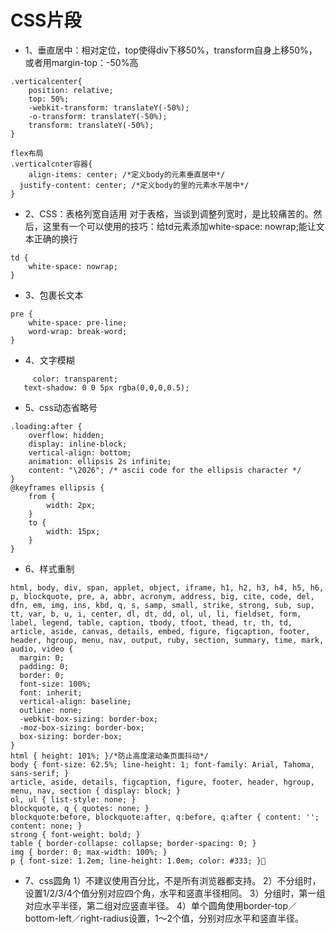 # CSS片段
* 1、垂直居中：相对定位，top使得div下移50%，transform自身上移50%，或者用margin-top：-50%高
```
.verticalcenter{
    position: relative;
    top: 50%;
    -webkit-transform: translateY(-50%);
    -o-transform: translateY(-50%);
    transform: translateY(-50%);
}

flex布局
.verticalcnter容器{
	align-items: center; /*定义body的元素垂直居中*/
  justify-content: center; /*定义body的里的元素水平居中*/
}
```

* 2、CSS：表格列宽自适用
对于表格，当谈到调整列宽时，是比较痛苦的。然后，这里有一个可以使用的技巧：给td元素添加white-space: nowrap;能让文本正确的换行
```
td {
    white-space: nowrap;
}
```

* 3、包裹长文本
```
pre {
    white-space: pre-line;
    word-wrap: break-word;
}
```

* 4、文字模糊
```
	 color: transparent;
   text-shadow: 0 0 5px rgba(0,0,0,0.5);
```

* 5、css动态省略号
```
.loading:after {
    overflow: hidden;
    display: inline-block;
    vertical-align: bottom;
    animation: ellipsis 2s infinite;
    content: "\2026"; /* ascii code for the ellipsis character */
}
@keyframes ellipsis {
    from {
        width: 2px;
    }
    to {
        width: 15px;
    }
}
```

* 6、样式重制
```
html, body, div, span, applet, object, iframe, h1, h2, h3, h4, h5, h6, p, blockquote, pre, a, abbr, acronym, address, big, cite, code, del, dfn, em, img, ins, kbd, q, s, samp, small, strike, strong, sub, sup, tt, var, b, u, i, center, dl, dt, dd, ol, ul, li, fieldset, form, label, legend, table, caption, tbody, tfoot, thead, tr, th, td, article, aside, canvas, details, embed, figure, figcaption, footer, header, hgroup, menu, nav, output, ruby, section, summary, time, mark, audio, video {
  margin: 0;
  padding: 0;
  border: 0;
  font-size: 100%;
  font: inherit;
  vertical-align: baseline;
  outline: none;
  -webkit-box-sizing: border-box;
  -moz-box-sizing: border-box;
  box-sizing: border-box;
}
html { height: 101%; }/*防止高度滚动条页面抖动*/
body { font-size: 62.5%; line-height: 1; font-family: Arial, Tahoma, sans-serif; }
article, aside, details, figcaption, figure, footer, header, hgroup, menu, nav, section { display: block; }
ol, ul { list-style: none; }
blockquote, q { quotes: none; }
blockquote:before, blockquote:after, q:before, q:after { content: ''; content: none; }
strong { font-weight: bold; } 
table { border-collapse: collapse; border-spacing: 0; }
img { border: 0; max-width: 100%; }
p { font-size: 1.2em; line-height: 1.0em; color: #333; }
```

* 7、css圆角
1）不建议使用百分比，不是所有浏览器都支持。
2）不分组时，设置1/2/3/4个值分别对应四个角，水平和竖直半径相同。
3）分组时，第一组对应水平半径，第二组对应竖直半径。
4）单个圆角使用border-top／bottom-left／right-radius设置，1～2个值，分别对应水平和竖直半径。